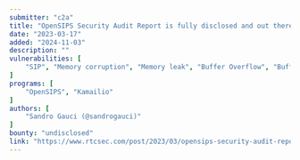 ```yaml
---
submitter: "c2a"
title: "OpenSIPS Security Audit Report is fully disclosed and out there"
date: "2023-03-17"
added: "2024-11-03"
description: ""
vulnerabilities: [
    "SIP", "Memory corruption", "Memory leak", "Buffer Overflow", "Buffer over-read"
]
programs: [
    "OpenSIPS", "Kamailio"
]
authors: [
    "Sandro Gauci (@sandrogauci)"
]
bounty: "undisclosed"
link: "https://www.rtcsec.com/post/2023/03/opensips-security-audit-report/"
---
```




